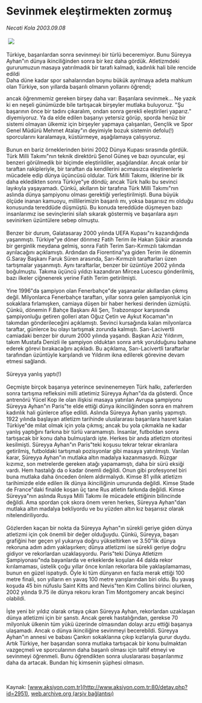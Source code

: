 # Sevinmek eleştirmekten zormuş

*Necati Kola 2003.09.08*

<div bgcolor="#FFFFFF">
 <font class="content">
  <p>
   <!--- Resim Burada ---------->
   <img border="0" hspace="5" src="/web/20060214053836im_/http://www.aksiyon.com.tr/resim/457/60.jpg" vspace="5"/>
   <!--- Resim Burada ---------->
  </p>
 </font>
 <font class="content">
  Türkiye, başarılardan sonra sevinmeyi bir türlü beceremiyor. Bunu Süreyya Ayhan"ın dünya ikinciliğinden sonra bir kez daha gördük. Atletizmdeki gururumuzun masaya yatırılmadık bir tarafı kalmadı, kadınlık hali bile rencide edildi
  <br>
   Daha düne kadar spor sahalarından boynu bükük ayrılmaya adeta mahkum olan Türkiye, son yıllarda başarılı olmanın yollarını öğrendi;
  </br>
 </font>
 <p>
  <font class="content">
   ancak öğrenmemiz gereken birşey daha var: Başarılara sevinmek... Ne yazık ki en neşeli günümüzde bile tartışacak birşeyler mutlaka buluyoruz. "Şu başarının önce bir tadını çıkaralım, ondan sonra gerekli eleştirileri yaparız." diyemiyoruz. Ya da elde edilen başarıyı yetersiz görüp, sporda henüz bir sistemi olmayan ülkemiz için birşeyler yapmaya çalışanları, Gençlik ve Spor Genel Müdürü Mehmet Atalay"ın deyimiyle bozuk sistemin defolu(!) sporcularını karalamaya, küstürmeye, aşağılamaya çalışıyoruz.
   <br>
    <br/>
    Bunun en bariz örneklerinden birini 2002 Dünya Kupası sırasında gördük. Türk Milli Takımı"nın teknik direktörü Şenol Güneş ve bazı oyuncular, eşi benzeri görülmedik bir biçimde eleştirildiler, aşağılandılar. Ancak onlar bir taraftan rakipleriyle, bir taraftan da kendilerini acımasızca eleştirenlerle mücadele edip dünya üçüncüsü oldular. Türk Milli Takımı, ilklerine bir ilk daha ekledikten sonra Türkiye"ye döndü; ancak Türk halkı bu sevinci layıkıyla yaşayamadı. Çünkü, akılların bir tarafına Türk Milli Takımı"nın aslında dünya şampiyonu olması gerektiği yerleştirilmişti. Buna büyük ölçüde inanan kamuoyu, millilerimizin başarılı mı, yoksa başarısız mı olduğu konusunda tereddüde düşmüştü. Bu konuda tereddüde düşmeyen bazı insanlarımız ise sevinçlerini silah sıkarak göstermiş ve başarılara aşırı sevinirken üzüntülere sebep olmuştu.
    <br/>
    <br/>
    Benzer bir durum, Galatasaray 2000 yılında UEFA Kupası"nı kazandığında yaşanmıştı. Türkiye"ye döner dönmez Fatih Terim ile Hakan Şükür arasında bir gerginlik meydana gelmiş, sonra Fatih Terim Sarı-Kırmızılı takımdan ayrılacağını açıklamıştı. Ardından da Fiorentina"ya giden Terim ile dönemin G.Saray Başkanı Faruk Süren arasında, Sarı-Kırmızılı taraftarları üzen tartışmalar yaşanmıştı. Aynı taraftarlar, benzer bir üzüntüye 2002 yılında boğulmuştu. Takıma üçüncü yıldızı kazandıran Mircea Lucescu gönderilmiş, bazı ilkeler çiğnenerek yerine Fatih Terim getirilmişti.
    <br/>
    <br/>
    Yine 1996"da şampiyon olan Fenerbahçe"de yaşananlar akıllardan çıkmış değil. Milyonlarca Fenerbahçe taraftarı, yıllar sonra gelen şampiyonluk için sokaklara fırlamışken, camiaya düşen bir haber herkesi derinden üzmüştü. Çünkü, dönemin F.Bahçe Başkanı Ali Şen, Trabzonspor karşısında şampiyonluğu getiren golleri atan Oğuz Çetin ve Aykut Kocaman"ın takımdan gönderileceğini açıklamıştı. Sevinci kursağında kalan milyonlarca taraftar, günlerce bu olayı tartışmak zorunda kalmıştı. Sarı-Lacivertli camiadaki benzer bir durum 2000 yılında yaşandı. Başkan Aziz Yıldırım, takım Mustafa Denizli ile şampiyon olduktan sonra artık yorulduğunu bahane ederek görevi bırakacağını açıkladı. Bu açıklama, Sarı-Lacivertli taraftarlar tarafından üzüntüyle karşılandı ve Yıldırım ikna edilerek görevine devam etmesi sağlandı.
    <br/>
    <br/>
    Süreyya yanlış yaptı(!)
    <br/>
    <br/>
    Geçmişte birçok başarıya yeterince sevinenemeyen Türk halkı, zaferlerden sonra tartışma refleksini milli atletimiz Süreyya Ayhan"da da gösterdi. Önce antrenörü Yücel Kop ile olan ilişkisi masaya yatırılan Avrupa şampiyonu Süreyya Ayhan"ın Paris"te elde ettiği dünya ikinciliğinden sonra en mahrem kadınlık hali günlerce afişe edildi. Aslında Süreyya Ayhan yanlış yapmıştı. 1922 yılında başlayan atletizm tarihinde uluslararası başarılara hasret kalan Türkiye"de milat olmak için yola çıkmış; ancak bu yola çıkmakla ne kadar yanlış yaptığını farkına bir türlü varamamıştı. İnsanlar, futboldan sonra tartışacak bir konu daha bulmuşlardı işte. Herkes bir anda atletizm otoritesi kesilmişti. Süreyya Ayhan"ın Paris"teki koşusu tekrar tekrar ekranlara getirilmiş, futboldaki tartışmalı pozisyonlar gibi masaya yatırılmıştı. Varılan karar, Süreyya Ayhan"ın mutlaka altın madalya kazanmasıydı. Rüzgar kızımız, son metrelerde gereken atağı yapamamıştı, daha bir sürü eksiği vardı. Hem hastalığı da o kadar önemli değildi. Onun gibi profesyonel biri buna mutlaka daha önceden önlem aldırmalıydı. Kimse 81 yıllık atletizm tarihimizde elde edilen ilk dünya ikinciliğinin umurunda değildi. Kimse Stade de France"daki finalde koşan üç tane Rus atletin farkında değildi. Kimse Süreyya"nın aslında Rusya Milli Takımı ile mücadele ettiğinin bilincinde değildi. Ama spordan çok skora önem veren herkes, Süreyya Ayhan"dan mutlaka altın madalya bekliyordu ve bu yüzden altın kız başarısız olarak nitelendiriliyordu.
    <br/>
    <br/>
    Gözlerden kaçan bir nokta da Süreyya Ayhan"ın sürekli geriye giden dünya atletizmi için çok önemli bir değer olduğuydu. Çünkü, Süreyya, başarı grafiğini her geçen yıl yukarıya doğru yükseltirken ve 3.50"lik dünya rekoruna adım adım yaklaşırken; dünya atletizmi ise sürekli geriye doğru gidiyor ve rekorlardan uzaklaşıyordu. Paris"teki Dünya Atletizm Şampiyonası"nda bayanlarda ve erkeklerde koşulan 44 dalda rekor kırılamaması, üstelik çoğu yıllar önce kırılan rekorlara bile yaklaşılamaması, bunun en güzel ispatıydı. Öyle ki tüm dünyanın en fazla merak ettiği 100 metre finali, son yılların en yavaş 100 metre yarışlarından biri oldu. Bu yavaş koşuda 45 bin nüfuslu Saint Kitts and Nevis"ten Kim Collins birinci olurken, 2002 yılında 9.75 ile dünya rekoru kıran Tim Montgomery ancak beşinci olabildi.
    <br/>
    <br/>
    İşte yeni bir yıldız olarak ortaya çıkan Süreyya Ayhan, rekorlardan uzaklaşan dünya atletizmi için bir şanstı. Ancak gerek hastalığından, gerekse 70 milyonluk ülkenin tüm yükü üzerinde olmasından dolayı arzu ettiği başarıya ulaşamadı. Ancak o dünya ikinciliğine sevinmeyi becerebildi. Süreyya Ayhan"ın annesi ve babası Çankırı sokaklarına çıkıp kızlarıyla gurur duydu. Artık Türkiye, her başarıdan sonra mutlaka tartışacak bir konu bulmaktan vazgeçmeli ve sporcularının daha başarılı olması için taltif etmeyi ve sevinmeyi öğrenmeli. Bunu öğrendikten sonra uluslararası başarılarımız daha da artacak. Bundan hiç kimsenin şüphesi olmasın.
    <br/>
   </br>
  </font>
  <br/>
  <!---- YAZI SONU ----------->
 </p>
</div>


Kaynak: [www.aksiyon.com.tr](http://www.aksiyon.com.tr:80/detay.php?id=2951), [web.archive.org (arşiv bağlantısı)](http://web.archive.org/web/20060214053836/http://www.aksiyon.com.tr:80/detay.php?id=2951)
